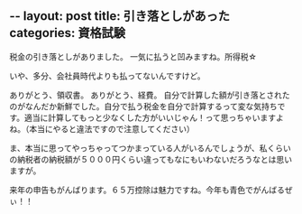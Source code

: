 --
layout: post
title: 引き落としがあった
categories: 資格試験
--

税金の引き落としがありました。
一気に払うと凹みますね。所得税☆

いや、多分、会社員時代よりも払ってないんですけど。

ありがとう、領収書。
ありがとう、経費。
自分で計算した額が引き落とされたのがなんだか新鮮でした。自分で払う税金を自分で計算するって変な気持ちです。適当に計算してもっと少なくした方がいいじゃん！って思っちゃいますよね。（本当にやると違法ですので注意してください）

ま、本当に思ってやっちゃってつかまっている人がいるんでしょうが、私くらいの納税者の納税額が５０００円くらい違ってもなにもいわないだろうなとは思いますが。

来年の申告もがんばります。６５万控除は魅力ですね。今年も青色でがんばるぜぃ！！

